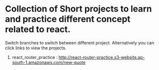 Collection of Short projects to learn and practice different concept related to react.
=====================================================================================
Switch branches to switch between different project.
Alternatively you can click links to view the projects. 
1. react_router_practice : http://react-router-practice.s3-website.ap-south-1.amazonaws.com/new-quote

